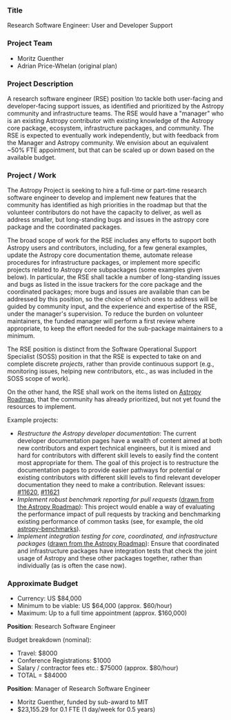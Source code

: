 ### Title

Research Software Engineer: User and Developer Support

### Project Team

- Moritz Guenther
- Adrian Price-Whelan (original plan)


### Project Description

A research software engineer (RSE) position  \to
tackle both user-facing and developer-facing support issues, as identified and
prioritized by the Astropy community and infrastructure teams. The RSE would have a
"manager" who is an existing Astropy contributor with existing knowledge of the Astropy
core package, ecosystem, infrastructure packages, and community. The RSE is expected to
eventually work independently, but with feedback from the Manager and Astropy community.
We envision about an equivalent ~50% FTE appointment, but that can be scaled up or down
based on the available budget.

### Project / Work

The Astropy Project is seeking to hire a full-time or part-time research software engineer to develop and implement new features that the community has identified as high priorities in the roadmap but that the volunteer contributors do not have the capacity to deliver, as well as address smaller, but long-standing bugs and issues in the astropy core package and the coordinated packages.

The broad scope of work for the RSE includes any efforts to support both Astropy users
and contributors, including, for a few general examples, update the Astropy core
documentation theme, automate release procedures for infrastructure packages, or
implement more specific projects related to Astropy core subpackages (some examples
given below). In particular, the RSE shall tackle a number of long-standing issues and
bugs as listed in the issue trackers for the core package and the coordinated packages;
more bugs and issues are available than can be addressed by this position, so the
choice of which ones to address will be guided by community input, and the experience
and expertise of the RSE, under the manager's supervision. To reduce the burden on volunteer
maintainers, the funded manager will perform a first review where appropriate, to keep the
effort needed for the sub-package maintainers to a minimum.

The RSE position is distinct from the Software Operational Support Specialist (SOSS)
position in that the RSE is expected to take on and complete discrete *projects*, rather
than provide continuous support (e.g., monitoring issues, helping new contributors,
etc., as was included in the SOSS scope of work).

On the other hand, the RSE shall work on the items listed on [Astropy
Roadmap](https://github.com/astropy/astropy-project/blob/main/roadmap/roadmap.md), that the
community has already prioritized, but not yet found the resources to implement.

Example projects:
* *Restructure the Astropy developer documentation*: The current developer documentation
  pages have a wealth of content aimed at both new contributors and expert technical
  engineers, but it is mixed and hard for contributors with different skill levels to
  easily find the content most appropriate for them. The goal of this project is to
  restructure the documentation pages to provide easier pathways for potential or
  existing contributors with different skill levels to find relevant developer
  documentation they need to make a contribution. Relevant issues:
  [#11620](https://github.com/astropy/astropy/issues/11620),
  [#11621](https://github.com/astropy/astropy/issues/11621)
* *Implement robust benchmark reporting for pull requests* ([drawn from the Astropy
Roadmap](https://github.com/astropy/astropy-project/blob/main/roadmap/roadmap.md)): This
  project would enable a way of evaluating the performance impact of pull requests by
  tracking and benchmarking existing performance of common tasks (see, for example, the
  old [astropy-benchmarks](https://github.com/astropy/astropy-benchmarks)).
* *Implement integration testing for core, coordinated, and infrastructure packages*
([drawn from the Astropy
  Roadmap](https://github.com/astropy/astropy-project/blob/main/roadmap/roadmap.md)):
  Ensure that coordinated and infrastructure packages have integration tests that check
  the joint usage of Astropy and these other packages together, rather than individually
  (as is often the case now).


### Approximate Budget
- Currency: US $84,000
- Minimum to be viable: US $64,000 (approx. $60/hour)
- Maximum: Up to a full time appointment (approx. $160,000)

**Position**: Research Software Engineer

Budget breakdown (nominal):
- Travel: $8000
- Conference Registrations: $1000
- Salary / contractor fees etc.: $75000 (approx. $80/hour)
- TOTAL = $84000

**Position**: Manager of Research Software Engineer

- Moritz Guenther, funded by sub-award to MIT
- $23,155.29 for 0.1 FTE (1 day/week for 0.5 years)
